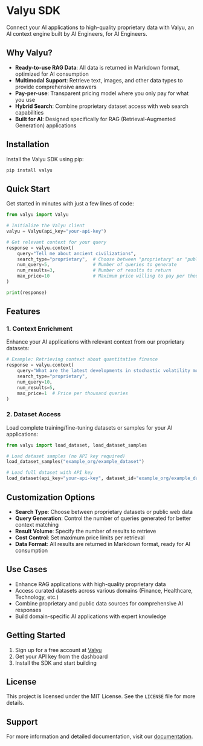 # Valyu SDK

Connect your AI applications to high-quality proprietary data with Valyu, an AI context engine built by AI Engineers, for AI Engineers.

## Why Valyu?

- **Ready-to-use RAG Data**: All data is returned in Markdown format, optimized for AI consumption
- **Multimodal Support**: Retrieve text, images, and other data types to provide comprehensive answers
- **Pay-per-use**: Transparent pricing model where you only pay for what you use
- **Hybrid Search**: Combine proprietary dataset access with web search capabilities
- **Built for AI**: Designed specifically for RAG (Retrieval-Augmented Generation) applications

## Installation

Install the Valyu SDK using pip:
```bash
pip install valyu
```

## Quick Start

Get started in minutes with just a few lines of code:

```python
from valyu import Valyu

# Initialize the Valyu client
valyu = Valyu(api_key="your-api-key")

# Get relevant context for your query
response = valyu.context(
    query="Tell me about ancient civilizations",
    search_type="proprietary",  # Choose between "proprietary" or "public" search
    num_query=5,                # Number of queries to generate
    num_results=3,              # Number of results to return
    max_price=10                # Maximum price willing to pay per thousand queries
)

print(response)
```

## Features

### 1. Context Enrichment
Enhance your AI applications with relevant context from our proprietary datasets:
```python
# Example: Retrieving context about quantitative finance
response = valyu.context(
    query="What are the latest developments in stochastic volatility models for options pricing?",
    search_type="proprietary",
    num_query=10,
    num_results=5,
    max_price=1  # Price per thousand queries
)
```

### 2. Dataset Access
Load complete training/fine-tuning datasets or samples for your AI applications:

```python
from valyu import load_dataset, load_dataset_samples

# Load dataset samples (no API key required)
load_dataset_samples("example_org/example_dataset")

# Load full dataset with API key
load_dataset(api_key="your-api-key", dataset_id="example_org/example_dataset")
```

## Customization Options

- **Search Type**: Choose between proprietary datasets or public web data
- **Query Generation**: Control the number of queries generated for better context matching
- **Result Volume**: Specify the number of results to retrieve
- **Cost Control**: Set maximum price limits per retrieval
- **Data Format**: All results are returned in Markdown format, ready for AI consumption

## Use Cases

- Enhance RAG applications with high-quality proprietary data
- Access curated datasets across various domains (Finance, Healthcare, Technology, etc.)
- Combine proprietary and public data sources for comprehensive AI responses
- Build domain-specific AI applications with expert knowledge

## Getting Started

1. Sign up for a free account at [Valyu](https://exchange.valyu.network)
2. Get your API key from the dashboard
3. Install the SDK and start building

## License

This project is licensed under the MIT License. See the `LICENSE` file for more details.

## Support

For more information and detailed documentation, visit our [documentation](https://docs.valyu.network).
